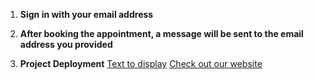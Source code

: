 

1. **Sign in with your email address**

2. **After booking the appointment, a message will be sent to the email address you provided**

3.  **Project Deployment**
[Text to display](URL)
[Check out our website](https://www.example.com)

